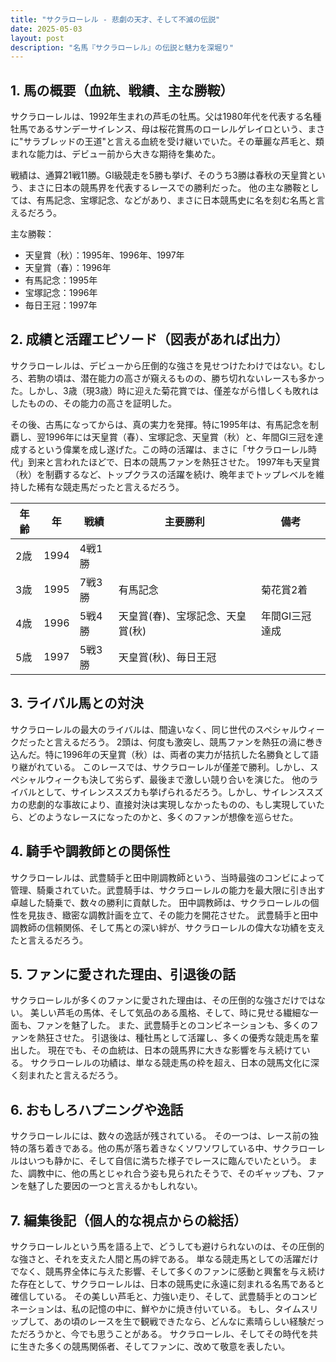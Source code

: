 ```yaml
---
title: "サクラローレル - 悲劇の天才、そして不滅の伝説"
date: 2025-05-03
layout: post
description: "名馬『サクラローレル』の伝説と魅力を深堀り"
---
```


## 1. 馬の概要（血統、戦績、主な勝鞍）

サクラローレルは、1992年生まれの芦毛の牡馬。父は1980年代を代表する名種牡馬であるサンデーサイレンス、母は桜花賞馬のローレルゲレイロという、まさに"サラブレッドの王道"と言える血統を受け継いでいた。その華麗な芦毛と、類まれな能力は、デビュー前から大きな期待を集めた。

戦績は、通算21戦11勝。GI級競走を5勝も挙げ、そのうち3勝は春秋の天皇賞という、まさに日本の競馬界を代表するレースでの勝利だった。  他の主な勝鞍としては、有馬記念、宝塚記念、などがあり、まさに日本競馬史に名を刻む名馬と言えるだろう。

主な勝鞍：

* 天皇賞（秋）：1995年、1996年、1997年
* 天皇賞（春）：1996年
* 有馬記念：1995年
* 宝塚記念：1996年
* 毎日王冠：1997年


## 2. 成績と活躍エピソード（図表があれば出力）

サクラローレルは、デビューから圧倒的な強さを見せつけたわけではない。むしろ、若駒の頃は、潜在能力の高さが窺えるものの、勝ち切れないレースも多かった。しかし、3歳（現3歳）時に迎えた菊花賞では、僅差ながら惜しくも敗れはしたものの、その能力の高さを証明した。

その後、古馬になってからは、真の実力を発揮。特に1995年は、有馬記念を制覇し、翌1996年には天皇賞（春）、宝塚記念、天皇賞（秋）と、年間GI三冠を達成するという偉業を成し遂げた。この時の活躍は、まさに「サクラローレル時代」到来と言われたほどで、日本の競馬ファンを熱狂させた。  1997年も天皇賞（秋）を制覇するなど、トップクラスの活躍を続け、晩年までトップレベルを維持した稀有な競走馬だったと言えるだろう。

| 年齢 | 年 | 戦績 | 主要勝利 | 備考 |
|---|---|---|---|---|
| 2歳 | 1994 | 4戦1勝 |  |  |
| 3歳 | 1995 | 7戦3勝 | 有馬記念 | 菊花賞2着 |
| 4歳 | 1996 | 5戦4勝 | 天皇賞(春)、宝塚記念、天皇賞(秋) | 年間GI三冠達成 |
| 5歳 | 1997 | 5戦3勝 | 天皇賞(秋)、毎日王冠 |  |


## 3. ライバル馬との対決

サクラローレルの最大のライバルは、間違いなく、同じ世代のスペシャルウィークだったと言えるだろう。  2頭は、何度も激突し、競馬ファンを熱狂の渦に巻き込んだ。特に1996年の天皇賞（秋）は、両者の実力が拮抗した名勝負として語り継がれている。  このレースでは、サクラローレルが僅差で勝利。しかし、スペシャルウィークも決して劣らず、最後まで激しい競り合いを演じた。  他のライバルとして、サイレンススズカも挙げられるだろう。しかし、サイレンススズカの悲劇的な事故により、直接対決は実現しなかったものの、もし実現していたら、どのようなレースになったのかと、多くのファンが想像を巡らせた。


## 4. 騎手や調教師との関係性

サクラローレルは、武豊騎手と田中剛調教師という、当時最強のコンビによって管理、騎乗されていた。武豊騎手は、サクラローレルの能力を最大限に引き出す卓越した騎乗で、数々の勝利に貢献した。  田中調教師は、サクラローレルの個性を見抜き、緻密な調教計画を立て、その能力を開花させた。  武豊騎手と田中調教師の信頼関係、そして馬との深い絆が、サクラローレルの偉大な功績を支えたと言えるだろう。


## 5. ファンに愛された理由、引退後の話

サクラローレルが多くのファンに愛された理由は、その圧倒的な強さだけではない。  美しい芦毛の馬体、そして気品のある風格、そして、時に見せる繊細な一面も、ファンを魅了した。  また、武豊騎手とのコンビネーションも、多くのファンを熱狂させた。  引退後は、種牡馬として活躍し、多くの優秀な競走馬を輩出した。  現在でも、その血統は、日本の競馬界に大きな影響を与え続けている。  サクラローレルの功績は、単なる競走馬の枠を超え、日本の競馬文化に深く刻まれたと言えるだろう。


## 6. おもしろハプニングや逸話

サクラローレルには、数々の逸話が残されている。  その一つは、レース前の独特の落ち着きである。他の馬が落ち着きなくソワソワしている中、サクラローレルはいつも静かに、そして自信に満ちた様子でレースに臨んでいたという。  また、調教中に、他の馬とじゃれ合う姿も見られたそうで、そのギャップも、ファンを魅了した要因の一つと言えるかもしれない。


## 7. 編集後記（個人的な視点からの総括）

サクラローレルという馬を語る上で、どうしても避けられないのは、その圧倒的な強さと、それを支えた人間と馬の絆である。  単なる競走馬としての活躍だけでなく、競馬界全体に与えた影響、そして多くのファンに感動と興奮を与え続けた存在として、サクラローレルは、日本の競馬史に永遠に刻まれる名馬であると確信している。  その美しい芦毛と、力強い走り、そして、武豊騎手とのコンビネーションは、私の記憶の中に、鮮やかに焼き付いている。  もし、タイムスリップして、あの頃のレースを生で観戦できたなら、どんなに素晴らしい経験だっただろうかと、今でも思うことがある。  サクラローレル、そしてその時代を共に生きた多くの競馬関係者、そしてファンに、改めて敬意を表したい。
